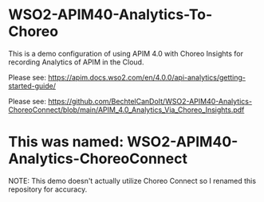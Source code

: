 # WSO2-APIM40-Analytics-To-Choreo
This is a demo configuration of using APIM 4.0 with Choreo Insights for recording Analytics of APIM in the Cloud.

Please see: https://apim.docs.wso2.com/en/4.0.0/api-analytics/getting-started-guide/

Please see: https://github.com/BechtelCanDoIt/WSO2-APIM40-Analytics-ChoreoConnect/blob/main/APIM_4.0_Analytics_Via_Choreo_Insights.pdf


# This was named: WSO2-APIM40-Analytics-ChoreoConnect
NOTE: This demo doesn't actually utilize Choreo Connect so I renamed this repository for accuracy.
